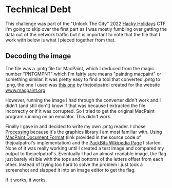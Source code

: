 # Technical Debt

This challenge was part of the "Unlock The City" 2022 [Hacky Holidays](https://hackyholidays.io/) CTF.
I'm going to skip over the first part as I was mostly fumbling over getting the data out of the network
traffic but it is important to note that the file that I work with below is what I pieced together from
that. 

## Decoding the image
The file was a .pntg file for MacPaint, which I deduced from the magic number "PNTGMPNT" which I'm
fairly sure means "painting macpaint" or something similar. It was pretty easy to find a tool that
converted .pntg to .png, the one I used was [this one](https://github.com/thejoelpatrol/macpaint_file/blob/main/macpaint.py)
by thejoelpatrol created for the website www.macpaint.org.

However, running the image I had through the converter didn't work and I didn't (and still don't) know
if that was because I extracted the file incorrectly or if it was corrupted. So I tried to get the
original MacPaint program running on an emulator. This didn't work.

Finally I gave in and decided to write my own .pntg reader. I chose [Processing](https://processing.org/)
because it's the graphics library I am most familiar with. Using [MacPaint Document Format](http://www.idea2ic.com/File_Formats/macpaint.pdf)
(link provided in the source code of thejoalpatrol's implementation) and the [PackBits Wikipedia Page](https://en.wikipedia.org/wiki/PackBits)
I started. None of it was really working until I created a test image and compared my output to thejoelpatrol's.
Eventually I had an almost readable image, the flag just barely visible with the tops and bottoms of
the letters offset from each other. Instead of trying too hard to solve the problem I just took a screenshot
and slapped it into an image editor to get the flag. 

If it works, it works. 
